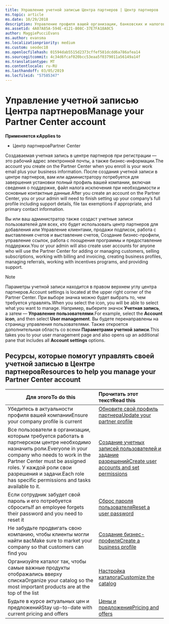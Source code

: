 ```yaml
---
title: Управление учетной записью Центра партнеров | Центр партнеров
ms.topic: article
ms.date: 10/29/2018
description: Управление профиля вашей организации, банковских и налоговых сведений и пользователей в центре партнеров.
ms.assetid: 4A07A85A-594E-4121-808C-37E7FA18A0C5
author: MaggiePucciEvans
ms.author: evansma
ms.localizationpriority: medium
ms.custom: seodec18
ms.openlocfilehash: 01594dab5515d2373cffef581dcdd6a786afea14
ms.sourcegitcommit: 4c34d6fcaf020bcc53eaa5f0379011a56149a14f
ms.translationtype: MT
ms.contentlocale: ru-RU
ms.lasthandoff: 03/05/2019
ms.locfileid: "57585347"
---
```

# <a name="manage-your-partner-center-account"></a><span data-ttu-id="9f905-103">Управление учетной записью Центра партнеров</span><span class="sxs-lookup"><span data-stu-id="9f905-103">Manage your Partner Center account</span></span>

<span data-ttu-id="9f905-104">**Применяется к**</span><span class="sxs-lookup"><span data-stu-id="9f905-104">**Applies to**</span></span>

-  <span data-ttu-id="9f905-105">Центр партнеров</span><span class="sxs-lookup"><span data-stu-id="9f905-105">Partner Center</span></span>

<span data-ttu-id="9f905-106">Создаваемая учетная запись в центре партнеров при регистрации — это рабочий адрес электронной почты, а также бизнес-информации.</span><span class="sxs-lookup"><span data-stu-id="9f905-106">The account you create on the Partner Center when you enroll is your work email plus your business information.</span></span> <span data-ttu-id="9f905-107">После создания учетной записи в центре партнеров, вам или администратору потребуется для завершения установки полный профиль вашей компании, включая сведения о поддержке, файл налога исключения при необходимости и основные контактные данные.</span><span class="sxs-lookup"><span data-stu-id="9f905-107">After you create an account on the Partner Center, you or your admin will need to finish setting up your company’s full profile including support details, file tax exemptions if appropriate, and primary contact information.</span></span> 

<span data-ttu-id="9f905-108">Вы или ваш администратор также создаст учетные записи пользователей для всех, кто будет использовать центр партнеров для добавления или Управление клиентами, продажи подписок, работа с выставления счетов и выставление счетов, Создание бизнес-профили, управление ссылок, работа с поощрения программы и предоставление поддержки.</span><span class="sxs-lookup"><span data-stu-id="9f905-108">You or your admin will also create user accounts for anyone who will use the Partner Center for adding or managing customers, selling subscriptions, working with billing and invoicing, creating business profiles, managing referrals, working with incentives programs, and providing support.</span></span>

>[!NOTE]
><span data-ttu-id="9f905-109">Параметры учетной записи находится в правом верхнем углу центра партнеров.</span><span class="sxs-lookup"><span data-stu-id="9f905-109">Account settings is located at the upper right corner of the Partner Center.</span></span> <span data-ttu-id="9f905-110">При выборе значка можно будет выбрать то, чем требуется управлять.</span><span class="sxs-lookup"><span data-stu-id="9f905-110">When you select the icon, you will be able to select what you want to manage.</span></span> <span data-ttu-id="9f905-111">Например, выберите значок **Учетная запись**, а затем — **Управление пользователями**.</span><span class="sxs-lookup"><span data-stu-id="9f905-111">For example, select the **Account icon**, and then select **User management**.</span></span> <span data-ttu-id="9f905-112">Вы будете перенаправлены на страницу управления пользователями. Также откроется дополнительная область со всеми **Параметрами учетной записи**.</span><span class="sxs-lookup"><span data-stu-id="9f905-112">This takes you to your user management page and also opens up an additional pane that includes all **Account settings** options.</span></span>


## <a name="resources-to-help-you-manage-your-partner-center-account"></a><span data-ttu-id="9f905-113">Ресурсы, которые помогут управлять своей учетной записью в Центре партнеров</span><span class="sxs-lookup"><span data-stu-id="9f905-113">Resources to help you manage your Partner Center account</span></span>

|<span data-ttu-id="9f905-114">**Для этого**</span><span class="sxs-lookup"><span data-stu-id="9f905-114">**To do this**</span></span>   |<span data-ttu-id="9f905-115">**Прочитать этот текст**</span><span class="sxs-lookup"><span data-stu-id="9f905-115">**Read this**</span></span>   |
|-----------------------|:-----------------------|
|<span data-ttu-id="9f905-116">Убедитесь в актуальности профиля вашей компании</span><span class="sxs-lookup"><span data-stu-id="9f905-116">Ensure your company profile is current</span></span>   |[<span data-ttu-id="9f905-117">Обновите свой профиль партнера</span><span class="sxs-lookup"><span data-stu-id="9f905-117">Update your partner profile</span></span>](update-your-partner-profile.md)|
|<span data-ttu-id="9f905-118">Все пользователи в организации, которым требуется работать в партнерском центре необходимо назначить роли.</span><span class="sxs-lookup"><span data-stu-id="9f905-118">Everyone in your company who needs to work in the Partner Center must be assigned roles.</span></span> <span data-ttu-id="9f905-119">У каждой роли свои разрешения и задачи.</span><span class="sxs-lookup"><span data-stu-id="9f905-119">Each role has specific permissions and tasks available to it.</span></span>|[<span data-ttu-id="9f905-120">Создание учетных записей пользователей и задание разрешений</span><span class="sxs-lookup"><span data-stu-id="9f905-120">Create user accounts and set permissions</span></span>](create-user-accounts-and-set-permissions.md)|
|<span data-ttu-id="9f905-121">Если сотрудник забудет свой пароль и его потребуется сбросить</span><span class="sxs-lookup"><span data-stu-id="9f905-121">If an employee forgets their password and you need to reset it</span></span>  |[<span data-ttu-id="9f905-122">Сброс пароля пользователя</span><span class="sxs-lookup"><span data-stu-id="9f905-122">Reset a user password</span></span>](reset-a-user-password.md)|
|<span data-ttu-id="9f905-123">Не забудьте продвигать свою компанию, чтобы клиенты могли найти вас</span><span class="sxs-lookup"><span data-stu-id="9f905-123">Make sure to market your company so that customers can find you</span></span>   |[<span data-ttu-id="9f905-124">Создание бизнес-профиля</span><span class="sxs-lookup"><span data-stu-id="9f905-124">Create a business profile</span></span>](create-a-marketing-profile.md)|
|<span data-ttu-id="9f905-125">Организуйте каталог так, чтобы самые важные продукты отображались вверху списка</span><span class="sxs-lookup"><span data-stu-id="9f905-125">Organize your catalog so the most important products are at the top of the list</span></span>   |[<span data-ttu-id="9f905-126">Настройка каталога</span><span class="sxs-lookup"><span data-stu-id="9f905-126">Customize the catalog</span></span>](customize-the-catalog.md)|
|<span data-ttu-id="9f905-127">Будьте в курсе актуальных цен и предложений</span><span class="sxs-lookup"><span data-stu-id="9f905-127">Stay up-to-date with current pricing and offers</span></span>   |[<span data-ttu-id="9f905-128">Цены и предложения</span><span class="sxs-lookup"><span data-stu-id="9f905-128">Pricing and offers</span></span>](pricing-and-offers.md)|













 

 



